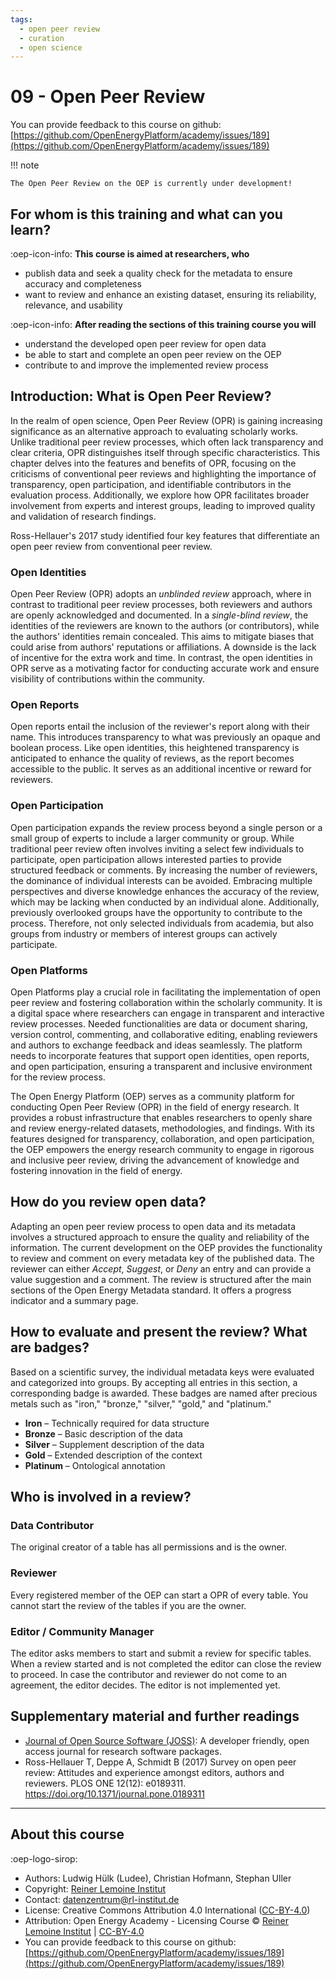 ```yaml
---
tags:
  - open peer review
  - curation
  - open science
---
```


# 09 - Open Peer Review

You can provide feedback to this course on github: [https://github.com/OpenEnergyPlatform/academy/issues/189](https://github.com/OpenEnergyPlatform/academy/issues/189)

!!! note

    The Open Peer Review on the OEP is currently under development!

## For whom is this training and what can you learn?

:oep-icon-info: **This course is aimed at researchers, who**

- publish data and seek a quality check for the metadata to ensure accuracy and completeness
- want to review and enhance an existing dataset, ensuring its reliability, relevance, and usability

:oep-icon-info: **After reading the sections of this training course you will**

- understand the developed open peer review for open data
- be able to start and complete an open peer review on the OEP
- contribute to and improve the implemented review process

## Introduction: What is Open Peer Review?

In the realm of open science, Open Peer Review (OPR) is gaining increasing
significance as an alternative approach to evaluating scholarly works.
Unlike traditional peer review processes, which often lack transparency
and clear criteria, OPR distinguishes itself through specific characteristics.
This chapter delves into the features and benefits of OPR, focusing on the
criticisms of conventional peer reviews and highlighting the importance of
transparency, open participation, and identifiable contributors in the
evaluation process.
Additionally, we explore how OPR facilitates broader involvement from experts
and interest groups, leading to improved quality and validation of research findings.

Ross-Hellauer's 2017 study identified four key features that differentiate
an open peer review from conventional peer review.

### Open Identities

Open Peer Review (OPR) adopts an _unblinded review_ approach, where in contrast
to traditional peer review processes, both reviewers and authors
are openly acknowledged and documented.
In a _single-blind review_, the identities of the reviewers are known to the
authors (or contributors), while the authors' identities remain concealed.
This aims to mitigate biases that could arise from authors' reputations or
affiliations.
A downside is the lack of incentive for the extra work and time.
In contrast, the open identities in OPR serve as a motivating factor for
conducting accurate work and ensure visibility of contributions within the community.

### Open Reports

Open reports entail the inclusion of the reviewer's report along with their name.
This introduces transparency to what was previously an opaque and boolean process.
Like open identities, this heightened transparency is anticipated to enhance
the quality of reviews, as the report becomes accessible to the public.
It serves as an additional incentive or reward for reviewers.

### Open Participation

Open participation expands the review process beyond a single person or a small
group of experts to include a larger community or group.
While traditional peer review often involves inviting a select few individuals
to participate, open participation allows interested parties to provide
structured feedback or comments.
By increasing the number of reviewers, the dominance of individual interests
can be avoided.
Embracing multiple perspectives and diverse knowledge enhances the accuracy
of the review, which may be lacking when conducted by an individual alone.
Additionally, previously overlooked groups have the opportunity to contribute
to the process.
Therefore, not only selected individuals from academia, but also groups
from industry or members of interest groups can actively participate.

### Open Platforms

Open Platforms play a crucial role in facilitating the implementation of
open peer review and fostering collaboration within the scholarly community.
It is a digital space where researchers can engage in transparent and
interactive review processes.
Needed functionalities are data or document sharing, version control,
commenting, and collaborative editing, enabling reviewers and authors to
exchange feedback and ideas seamlessly.
The platform needs to incorporate features that support
open identities, open reports, and open participation, ensuring a transparent
and inclusive environment for the review process.

The Open Energy Platform (OEP) serves as a community platform for conducting
Open Peer Review (OPR) in the field of energy research.
It provides a robust infrastructure that enables researchers to openly
share and review energy-related datasets, methodologies, and findings.
With its features designed for transparency, collaboration,
and open participation, the OEP empowers the energy research community
to engage in rigorous and inclusive peer review, driving the advancement
of knowledge and fostering innovation in the field of energy.

## How do you review open data?

Adapting an open peer review process to open data and its metadata
involves a structured approach to ensure the quality and reliability
of the information.
The current development on the OEP provides the functionality to review
and comment on every metadata key of the published data.
The reviewer can either _Accept_, _Suggest_, or _Deny_ an entry and can
provide a value suggestion and a comment.
The review is structured after the main sections of the Open Energy Metadata
standard.
It offers a progress indicator and a summary page.

## How to evaluate and present the review? What are badges?

Based on a scientific survey, the individual metadata keys were evaluated and
categorized into groups. By accepting all entries in this section,
a corresponding badge is awarded. These badges are named after precious metals
such as "iron," "bronze," "silver," "gold," and "platinum."

- **Iron** – Technically required for data structure
- **Bronze** – Basic description of the data
- **Silver** – Supplement description of the data
- **Gold** – Extended description of the context
- **Platinum** – Ontological annotation

## Who is involved in a review?

### Data Contributor

The original creator of a table has all permissions and is the owner.

### Reviewer

Every registered member of the OEP can start a OPR of every table.
You cannot start the review of the tables if you are the owner.

### Editor / Community Manager

The editor asks members to start and submit a review for specific tables.
When a review started and is not completed the editor can close the review to proceed.
In case the contributor and reviewer do not come to an agreement, the editor decides.
The editor is not implemented yet.

## Supplementary material and further readings

- [Journal of Open Source Software (JOSS)](https://joss.theoj.org/): A developer friendly, open access journal for research software packages.
- Ross-Hellauer T, Deppe A, Schmidt B (2017) Survey on open peer review: Attitudes and experience amongst editors, authors and reviewers. PLOS ONE 12(12): e0189311. https://doi.org/10.1371/journal.pone.0189311

---

## About this course

:oep-logo-sirop:

- Authors: Ludwig Hülk (Ludee), Christian Hofmann, Stephan Uller
- Copyright: [Reiner Lemoine Institut](https://reiner-lemoine-institut.de/)
- Contact: datenzentrum@rl-institut.de
- License: Creative Commons Attribution 4.0 International ([CC-BY-4.0](https://creativecommons.org/licenses/by/4.0/deed.en))
- Attribution: Open Energy Academy - Licensing Course © [Reiner Lemoine Institut](https://reiner-lemoine-institut.de/) | [CC-BY-4.0](https://creativecommons.org/licenses/by/4.0/deed.en)
- You can provide feedback to this course on github: [https://github.com/OpenEnergyPlatform/academy/issues/189](https://github.com/OpenEnergyPlatform/academy/issues/189)
